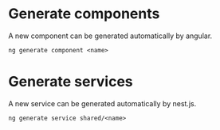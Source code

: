 # Generate components

A new component can be generated automatically by angular.

```shell
ng generate component <name>
```

# Generate services

A new service can be generated automatically by nest.js.

```shell
ng generate service shared/<name>
```
